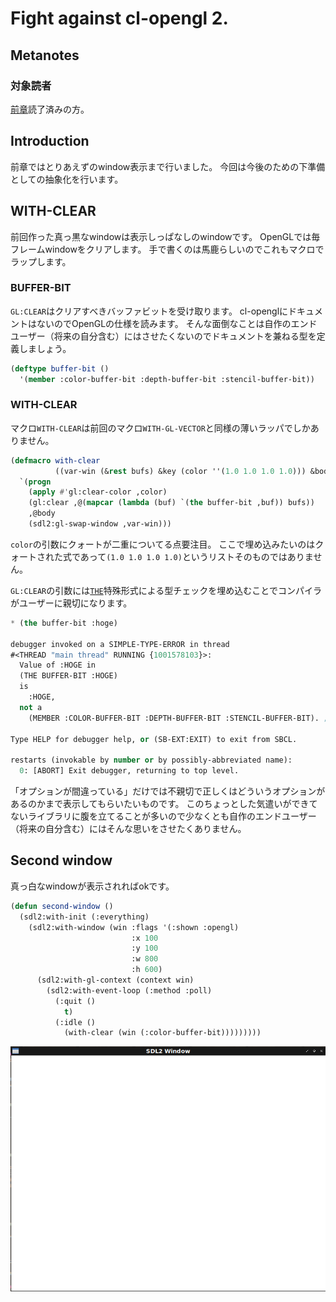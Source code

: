 # Fight against cl-opengl 2.
## Metanotes
### 対象読者
[前章](clopengl1.html)読了済みの方。

## Introduction
前章ではとりあえずのwindow表示まで行いました。
今回は今後のための下準備としての抽象化を行います。

## WITH-CLEAR
前回作った真っ黒なwindowは表示しっぱなしのwindowです。
OpenGLでは毎フレームwindowをクリアします。
手で書くのは馬鹿らしいのでこれもマクロでラップします。

### BUFFER-BIT
`GL:CLEAR`はクリアすべきバッファビットを受け取ります。
cl-openglにドキュメントはないのでOpenGLの仕様を読みます。
そんな面倒なことは自作のエンドユーザー（将来の自分含む）にはさせたくないのでドキュメントを兼ねる型を定義しましょう。

```lisp
(deftype buffer-bit ()
  '(member :color-buffer-bit :depth-buffer-bit :stencil-buffer-bit))
```

### WITH-CLEAR
マクロ`WITH-CLEAR`は前回のマクロ`WITH-GL-VECTOR`と同様の薄いラッパでしかありません。

```lisp
(defmacro with-clear
          ((var-win (&rest bufs) &key (color ''(1.0 1.0 1.0 1.0))) &body body)
  `(progn
    (apply #'gl:clear-color ,color)
    (gl:clear ,@(mapcar (lambda (buf) `(the buffer-bit ,buf)) bufs))
    ,@body
    (sdl2:gl-swap-window ,var-win)))
```

`color`の引数にクォートが二重についてる点要注目。
ここで埋め込みたいのはクォートされた式であって`(1.0 1.0 1.0 1.0)`というリストそのものではありません。

`GL:CLEAR`の引数には[`THE`](http://clhs.lisp.se/Body/s_the.htm)特殊形式による型チェックを埋め込むことでコンパイラがユーザーに親切になります。

```lisp
* (the buffer-bit :hoge)

debugger invoked on a SIMPLE-TYPE-ERROR in thread
#<THREAD "main thread" RUNNING {1001578103}>:
  Value of :HOGE in
  (THE BUFFER-BIT :HOGE)
  is
    :HOGE,
  not a
    (MEMBER :COLOR-BUFFER-BIT :DEPTH-BUFFER-BIT :STENCIL-BUFFER-BIT). ; <--- 嬉しい！

Type HELP for debugger help, or (SB-EXT:EXIT) to exit from SBCL.

restarts (invokable by number or by possibly-abbreviated name):
  0: [ABORT] Exit debugger, returning to top level.
```

「オプションが間違っている」だけでは不親切で正しくはどういうオプションがあるのかまで表示してもらいたいものです。
このちょっとした気遣いができてないライブラリに腹を立てることが多いので少なくとも自作のエンドユーザー（将来の自分含む）にはそんな思いをさせたくありません。

## Second window
真っ白なwindowが表示されればokです。

```lisp
(defun second-window ()
  (sdl2:with-init (:everything)
    (sdl2:with-window (win :flags '(:shown :opengl)
                           :x 100
                           :y 100
                           :w 800
                           :h 600)
      (sdl2:with-gl-context (context win)
        (sdl2:with-event-loop (:method :poll)
          (:quit ()
            t)
          (:idle ()
            (with-clear (win (:color-buffer-bit)))))))))
```

![image of the window](../img/fude-gl/second-window.png)
